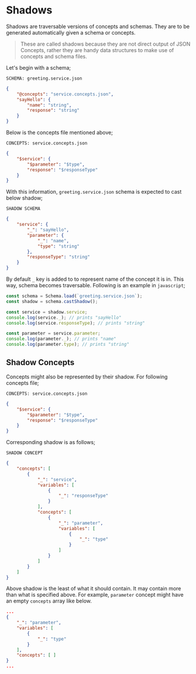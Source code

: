 # Shadows

Shadows are traversable versions of concepts and schemas. They are to be
generated automatically given a schema or concepts.

> These are called shadows because they are not direct output of JSON Concepts,
> rather they are handy data structures to make use of concepts and schema files.

Let's begin with a schema;

`SCHEMA: greeting.service.json`

```json
{
    "@concepts": "service.concepts.json",
    "sayHello": {
        "name": "string",
        "response": "string"
    }
}
```

Below is the concepts file mentioned above;

`CONCEPTS: service.concepts.json`

```json
{
    "$service": {
        "$parameter": "$type",
        "response": "$responseType"
    }
}
```

With this information, `greeting.service.json` schema is expected to cast below
shadow;

`SHADOW SCHEMA`

```json
{
    "service": {
        "_": "sayHello",
        "parameter": {
            "_": "name",
            "type": "string"
        },
        "responseType": "string"
    }
}
```

By default `_` key is added to to represent name of the concept it is in. This
way, schema becomes traversable. Following is an example in `javascript`;

```javascript
const schema = Schema.load(`greeting.service.json`);
const shadow = schema.castShadow();

const service = shadow.service;
console.log(service._); // prints "sayHello"
console.log(service.responseType); // prints "string"

const parameter = service.parameter;
console.log(parameter._); // prints "name"
console.log(parameter.type); // prints "string"
```

## Shadow Concepts

Concepts might also be represented by their shadow. For following concepts
file;

`CONCEPTS: service.concepts.json`

```json
{
    "$service": {
        "$parameter": "$type",
        "response": "$responseType"
    }
}
```

Corresponding shadow is as follows;

`SHADOW CONCEPT`

```json
{
    "concepts": [
        {
            "_": "service",
            "variables": [
                {
                    "_": "responseType"
                }
            ],
            "concepts": [
                { 
                    "_": "parameter",
                    "variables": [
                        {
                            "_": "type"
                        }
                    ]
                }
            ]
        }
    ]
}
```

Above shadow is the least of what it should contain. It may contain more than
what is specified above. For example, `parameter` concept might have an empty
`concepts` array like below.

```json
...
{ 
    "_": "parameter",
    "variables": [
        {
            "_": "type"
        }
    ],
    "concepts": [ ]
}
...
```
